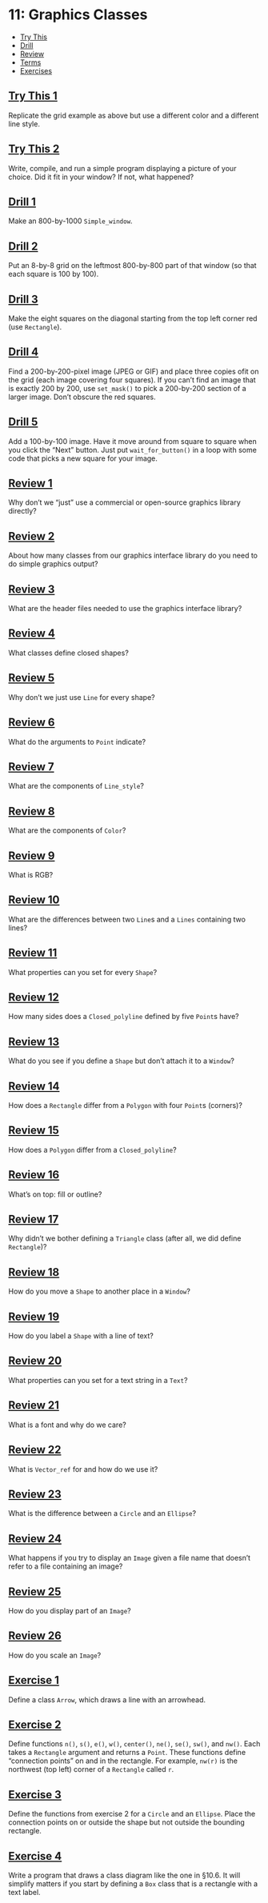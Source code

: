 # 11: Graphics Classes

- [Try This](#try-this-1)
- [Drill](#drill-1)
- [Review](#review-1)
- [Terms](terms.txt)
- [Exercises](#exercise-1)

## [Try This 1](try_this/01)
Replicate the grid example as above but use a different color and a different line style.

## [Try This 2](try_this/02)
Write, compile, and run a simple program displaying a picture of your choice. Did it fit in your window? If not, what happened?


## [Drill 1](drill/01)
Make an 800-by-1000 `Simple_window`.

## [Drill 2](drill/02)
Put an 8-by-8 grid on the leftmost 800-by-800 part of that window (so that each square is 100 by 100).

## [Drill 3](drill/03)
Make the eight squares on the diagonal starting from the top left corner red (use `Rectangle`).

## [Drill 4](drill/04)
Find a 200-by-200-pixel image (JPEG or GIF) and place three copies ofit on the grid (each image covering four squares). If you can’t find an image that is exactly 200 by 200, use `set_mask()` to pick a 200-by-200 section of a larger image. Don’t obscure the red squares.

## [Drill 5](drill/05)
Add a 100-by-100 image. Have it move around from square to square when you click the “Next” button. Just put `wait_for_button()` in a loop with some code that picks a new square for your image.


## [Review 1](review/01.txt)
Why don’t we “just” use a commercial or open-source graphics library directly?

## [Review 2](review/02.txt)
About how many classes from our graphics interface library do you need to do simple graphics output?

## [Review 3](review/03.txt)
What are the header files needed to use the graphics interface library?

## [Review 4](review/04.txt)
What classes define closed shapes?

## [Review 5](review/05.txt)
Why don’t we just use `Line` for every shape?

## [Review 6](review/06.txt)
What do the arguments to `Point` indicate?

## [Review 7](review/07.txt)
What are the components of `Line_style`?

## [Review 8](review/08.txt)
What are the components of `Color`?

## [Review 9](review/09.txt)
What is RGB?

## [Review 10](review/10.txt)
What are the differences between two `Line`s and a `Lines` containing two lines?

## [Review 11](review/11.txt)
What properties can you set for every `Shape`?

## [Review 12](review/12.txt)
How many sides does a `Closed_polyline` defined by five `Point`s have?

## [Review 13](review/13.txt)
What do you see if you define a `Shape` but don’t attach it to a `Window`?

## [Review 14](review/14.txt)
How does a `Rectangle` differ from a `Polygon` with four `Point`s (corners)?

## [Review 15](review/15.txt)
How does a `Polygon` differ from a `Closed_polyline`?

## [Review 16](review/16.txt)
What’s on top: fill or outline?

## [Review 17](review/17.txt)
Why didn’t we bother defining a `Triangle` class (after all, we did define `Rectangle`)?

## [Review 18](review/18.txt)
How do you move a `Shape` to another place in a `Window`?

## [Review 19](review/19.txt)
How do you label a `Shape` with a line of text?

## [Review 20](review/20.txt)
What properties can you set for a text string in a `Text`?

## [Review 21](review/21.txt)
What is a font and why do we care?

## [Review 22](review/22.txt)
What is `Vector_ref` for and how do we use it?

## [Review 23](review/23.txt)
What is the difference between a `Circle` and an `Ellipse`?

## [Review 24](review/24.txt)
What happens if you try to display an `Image` given a file name that doesn’t refer to a file containing an image?

## [Review 25](review/25.txt)
How do you display part of an `Image`?

## [Review 26](review/26.txt)
How do you scale an `Image`?


## [Exercise 1](exercises/01)
Define a class `Arrow`, which draws a line with an arrowhead.

## [Exercise 2](exercises/02)
Define functions `n()`, `s()`, `e()`, `w()`, `center()`, `ne()`, `se()`, `sw()`, and `nw()`. Each takes a `Rectangle` argument and returns a `Point`. These functions define “connection points” on and in the rectangle. For example, `nw(r)` is the northwest (top left) corner of a `Rectangle` called `r`.

## [Exercise 3](exercises/03)
Define the functions from exercise 2 for a `Circle` and an `Ellipse`. Place the connection points on or outside the shape but not outside the bounding rectangle.

## [Exercise 4](exercises/04)
Write a program that draws a class diagram like the one in §10.6. It will simplify matters if you start by defining a `Box` class that is a rectangle with a text label.
